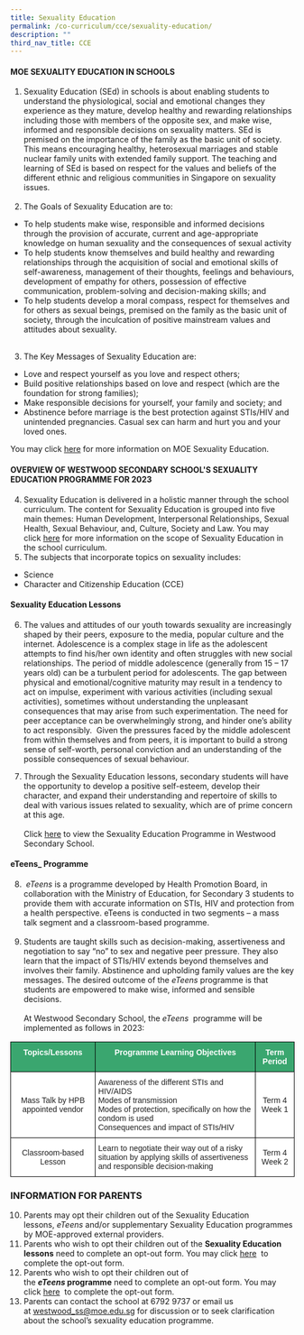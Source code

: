 ```yaml
---
title: Sexuality Education
permalink: /co-curriculum/cce/sexuality-education/
description: ""
third_nav_title: CCE
---
```

#### MOE SEXUALITY EDUCATION IN SCHOOLS


1. Sexuality Education (SEd) in schools is about enabling students to understand the physiological, social and emotional changes they experience as they mature, develop healthy and rewarding relationships including those with members of the opposite sex, and make wise, informed and responsible decisions on sexuality matters. SEd is premised on the importance of the family as the basic unit of society. This means encouraging healthy, heterosexual marriages and stable nuclear family units with extended family support. The teaching and learning of SEd is based on respect for the values and beliefs of the different ethnic and religious communities in Singapore on sexuality issues. <br><br>
2. The Goals of Sexuality Education are to:<br>
* To help students make wise, responsible and informed decisions through the provision of accurate, current and age-appropriate knowledge on human sexuality and the consequences of sexual activity
* To help students know themselves and build healthy and rewarding relationships through the acquisition of social and emotional skills of self-awareness, management of their thoughts, feelings and behaviours, development of empathy for others, possession of effective communication, problem-solving and decision-making skills; and
* To help students develop a moral compass, respect for themselves and for others as sexual beings, premised on the family as the basic unit of society, through the inculcation of positive mainstream values and attitudes about sexuality.<br><br>
 
3. The Key Messages of Sexuality Education are:<br>
* Love and respect yourself as you love and respect others;
* Build positive relationships based on love and respect (which are the foundation for strong families);
* Make responsible decisions for yourself, your family and society; and
* Abstinence before marriage is the best protection against STIs/HIV and unintended pregnancies. Casual sex can harm and hurt you and your loved ones.

You may click [here](https://go.gov.sg/moe-sexuality-education) for more information on MOE Sexuality Education.

#### OVERVIEW OF WESTWOOD SECONDARY SCHOOL'S SEXUALITY EDUCATION PROGRAMME FOR 2023

4. Sexuality Education is delivered in a holistic manner through the school curriculum. The content for Sexuality Education is grouped into five main themes: Human Development, Interpersonal Relationships, Sexual Health, Sexual Behaviour, and, Culture, Society and Law. You may click&nbsp;[here](https://www.moe.gov.sg/education-in-sg/our-programmes/sexuality-education/scope-and-teaching-approach)&nbsp;for more information on the scope of Sexuality Education in the school curriculum.
5. The subjects that incorporate topics on sexuality includes:
* Science
* Character and Citizenship Education (CCE)

#### Sexuality Education Lessons

6. The values and attitudes of our youth towards sexuality are increasingly shaped by their peers, exposure to the media, popular culture and the internet. Adolescence is a complex stage in life as the adolescent attempts to find his/her own identity and often struggles with new social relationships. The period of middle adolescence (generally from 15 – 17 years old) can be a turbulent period for adolescents. The gap between physical and emotional/cognitive maturity may result in a tendency to act on impulse, experiment with various activities (including sexual activities), sometimes without understanding the unpleasant consequences that may arise from such experimentation. The need for peer acceptance can be overwhelmingly strong, and hinder one’s ability to act responsibly. &nbsp;Given the pressures faced by the middle adolescent from within themselves and from peers, it is important to build a strong sense of self-worth, personal conviction and an understanding of the possible consequences of sexual behaviour.

7. Through the Sexuality Education lessons, secondary students will have the opportunity to develop a positive self-esteem, develop their character, and expand their understanding and repertoire of skills to deal with various issues related to sexuality, which are of prime concern at this age.  <br><br>Click [here](/files/westwood_sed_schedule_2023.pdf) to view the Sexuality Education Programme in Westwood Secondary School.

#### eTeens_&nbsp;Programme

8. &nbsp;_eTeens_&nbsp;is a programme developed by Health Promotion Board, in collaboration with the Ministry of Education, for Secondary 3 students to provide them with accurate information on STIs, HIV and protection from a health perspective. eTeens is conducted in two segments – a mass talk segment and a classroom-based programme.&nbsp;
<br><br>
9. Students are taught skills such as decision-making, assertiveness and negotiation to say “no” to sex and negative peer pressure. They also learn that the impact of STIs/HIV extends beyond themselves and involves their family. Abstinence and upholding family values are the key messages. The desired outcome of the&nbsp;_eTeens_&nbsp;programme is that students are empowered to make wise, informed and sensible decisions.<br><br>At Westwood Secondary School, the&nbsp;_eTeens_&nbsp; programme will be implemented as follows in 2023:

<style type="text/css">
.tg  {border-collapse:collapse;border-spacing:0;}
.tg td{border-color:black;border-style:solid;border-width:1px;font-family:Arial, sans-serif;font-size:14px;
  overflow:hidden;padding:10px 5px;word-break:normal;}
.tg th{border-color:black;border-style:solid;border-width:1px;font-family:Arial, sans-serif;font-size:14px;
  font-weight:normal;overflow:hidden;padding:10px 5px;word-break:normal;}
.tg .tg-k0s0{background-color:#3AA66F;color:#FFF;font-weight:bold;text-align:center;vertical-align:middle}
.tg .tg-0y1c{background-color:#3AA66F;color:#FFF;font-weight:bold;text-align:center;vertical-align:top}
.tg .tg-a3j2{background-color:#FFF;color:#222;text-align:center;vertical-align:middle}
.tg .tg-tsok{background-color:#FFF;color:#222;text-align:left;vertical-align:top}
</style>
<table class="tg">
<thead>
  <tr>
    <th class="tg-0y1c">Topics/Lessons</th>
    <th class="tg-0y1c">Programme Learning Objectives</th>
    <th class="tg-k0s0"><span style="color:#FFF;background-color:#3AA66F">Term Period</span></th>
  </tr>
</thead>
<tbody>
  <tr>
    <td class="tg-a3j2"><span style="color:#222;background-color:#FFF">Mass Talk by HPB appointed vendor</span></td>
    <td class="tg-tsok">Awareness of the different STIs and HIV/AIDS<br>Modes of transmission<br>Modes of protection, specifically on how the condom is used<br>Consequences and impact of STIs/HIV</td>
    <td class="tg-a3j2"><span style="color:#222;background-color:#FFF">Term 4 Week 1</span></td>
  </tr>
  <tr>
    <td class="tg-a3j2"><span style="color:#222;background-color:#FFF">Classroom-based Lesson</span></td>
    <td class="tg-tsok">Learn to negotiate their way out of a risky situation by applying skills of assertiveness and responsible decision-making</td>
    <td class="tg-a3j2"><span style="color:#222;background-color:#FFF">Term 4 Week 2</span></td>
  </tr>
</tbody>
</table>

###  INFORMATION FOR PARENTS

10. Parents may opt their children out of the Sexuality Education lessons,&nbsp;_eTeens_&nbsp;and/or supplementary Sexuality Education programmes by MOE-approved external providers.
11. Parents who wish to opt their children out of the&nbsp;**Sexuality Education lessons**&nbsp;need to complete an opt-out form. You may click [here](https://form.gov.sg/63d0d4390447a000112a7931)&nbsp;&nbsp;to complete the opt-out form.&nbsp;
12. Parents who wish to opt their children out of the&nbsp;**_eTeens_&nbsp;programme**&nbsp;need to complete an opt-out form.&nbsp;You may click [here](https://form.gov.sg/63d0da47e2862f0011953793)&nbsp;&nbsp;to complete the opt-out form.
13. Parents can contact the school at 6792 9737 or email us at&nbsp;[westwood\_ss@moe.edu.sg](mailto:westwood_ss@moe.edu.sg)&nbsp;for discussion or to seek clarification about the school’s sexuality education programme.
